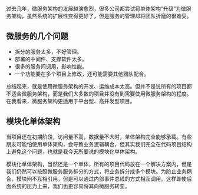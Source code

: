 
过去几年，微服务架构的发展越演愈烈，很多公司都尝试将单体架构“升级”为微服务架构，虽然系统的扩展性变得更好了，但是服务的管理却将团队折磨的很难受。

## 微服务的几个问题

- 拆分的服务太多，不好管理。
- 部署的中间件、支撑软件太多。
- 很多的服务间调用，影响性能。
- 一个功能要在多个项目上修改，还可能需要其他团队配合。

总结起来，就是使用微服务架构的开发、运维成本太高。但并不是说所有的项目都不适合微服务架构，而是我们大多数的项目并没有到需要使用微服务架构的程度。在我看来，微服务架构更适用于平台型、高并发型项目。

## 模块化单体架构

当项目还在初期阶段，访问量不高，数据量不大时，单体架构完全能够承载。有些朋友可能怕使用单体架构，会导致业务逻辑耦合，但其实我们完全在代码项目结构上避免这个问题，也就是我今天所要说的模块化单体架构。

模块化单体架构，当然还是一个单体，所有的项目代码放在一个解决方案内，但是我们仍然可以按照微服务服务拆分的方式，将业务拆分成多个模块。为防止业务耦合，模块间不互相引用，但是可以通过内部事件总线的方式相互调用。这样即使后面系统的压力上来，我们也更容易将其向微服务转变。
